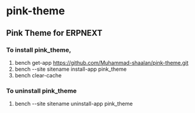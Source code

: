 # pink-theme
## Pink Theme for ERPNEXT


### To install pink_theme,

1. bench get-app https://github.com/Muhammad-shaalan/pink-theme.git
2. bench --site sitename install-app pink_theme
3. bench clear-cache

### To uninstall pink_theme

1. bench --site sitename uninstall-app pink_theme
